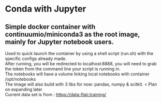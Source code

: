 # Conda with Jupyter
## Simple docker container with continuumio/miniconda3 as the root image, mainly for Jupyter notebook users.
Used to quick launch the container by using a shell script (run.sh) with the specific configs already made.\
After running, you will be redirected to localhost:8888, you will need to grab the token from the command line your script is running in.\
The notebooks will have a volume linking local notebooks with container /opt/notebooks\
The image will also build with 3 libs for now: pandas, numpy & scitkit. < Plan on expanding later \
Current data set is from : https://data-flair.training/



